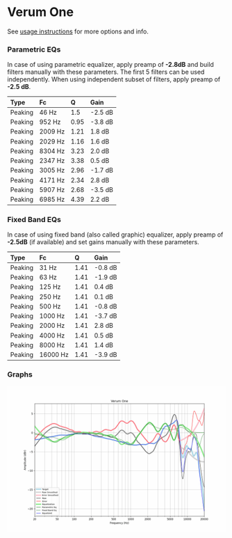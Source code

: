 # Verum One
See [usage instructions](https://github.com/jaakkopasanen/AutoEq#usage) for more options and info.

### Parametric EQs
In case of using parametric equalizer, apply preamp of **-2.8dB** and build filters manually
with these parameters. The first 5 filters can be used independently.
When using independent subset of filters, apply preamp of **-2.5 dB**.

| Type    | Fc      |    Q | Gain    |
|:--------|:--------|:-----|:--------|
| Peaking | 46 Hz   | 1.5  | -2.5 dB |
| Peaking | 952 Hz  | 0.95 | -3.8 dB |
| Peaking | 2009 Hz | 1.21 | 1.8 dB  |
| Peaking | 2029 Hz | 1.16 | 1.6 dB  |
| Peaking | 8304 Hz | 3.23 | 2.0 dB  |
| Peaking | 2347 Hz | 3.38 | 0.5 dB  |
| Peaking | 3005 Hz | 2.96 | -1.7 dB |
| Peaking | 4171 Hz | 2.34 | 2.8 dB  |
| Peaking | 5907 Hz | 2.68 | -3.5 dB |
| Peaking | 6985 Hz | 4.39 | 2.2 dB  |

### Fixed Band EQs
In case of using fixed band (also called graphic) equalizer, apply preamp of **-2.5dB**
(if available) and set gains manually with these parameters.

| Type    | Fc       |    Q | Gain    |
|:--------|:---------|:-----|:--------|
| Peaking | 31 Hz    | 1.41 | -0.8 dB |
| Peaking | 63 Hz    | 1.41 | -1.9 dB |
| Peaking | 125 Hz   | 1.41 | 0.4 dB  |
| Peaking | 250 Hz   | 1.41 | 0.1 dB  |
| Peaking | 500 Hz   | 1.41 | -0.8 dB |
| Peaking | 1000 Hz  | 1.41 | -3.7 dB |
| Peaking | 2000 Hz  | 1.41 | 2.8 dB  |
| Peaking | 4000 Hz  | 1.41 | 0.5 dB  |
| Peaking | 8000 Hz  | 1.41 | 1.4 dB  |
| Peaking | 16000 Hz | 1.41 | -3.9 dB |

### Graphs
![](./Verum%20One.png)